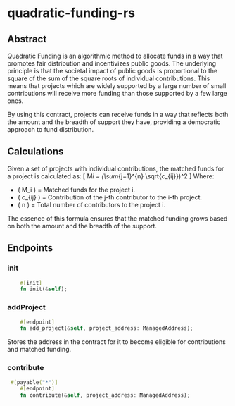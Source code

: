 # quadratic-funding-rs

## Abstract

Quadratic Funding is an algorithmic method to allocate funds in a way that promotes fair distribution and incentivizes public goods. The underlying principle is that the societal impact of public goods is proportional to the square of the sum of the square roots of individual contributions. This means that projects which are widely supported by a large number of small contributions will receive more funding than those supported by a few large ones.

By using this contract, projects can receive funds in a way that reflects both the amount and the breadth of support they have, providing a democratic approach to fund distribution.

## Calculations

Given a set of projects with individual contributions, the matched funds for a project is calculated as:
\[ M*i = (\sum*{j=1}^{n} \sqrt{c\_{ij}})^2 \]
Where:

- \( M_i \) = Matched funds for the project i.
- \( c\_{ij} \) = Contribution of the j-th contributor to the i-th project.
- \( n \) = Total number of contributors to the project i.

The essence of this formula ensures that the matched funding grows based on both the amount and the breadth of the support.

## Endpoints

### init

```rust
    #[init]
    fn init(&self);
```

### addProject

```rust
    #[endpoint]
    fn add_project(&self, project_address: ManagedAddress);
```

Stores the address in the contract for it to become eligible for contributions and matched funding.

### contribute

```rust
 #[payable("*")]
    #[endpoint]
    fn contribute(&self, project_address: ManagedAddress);
```
